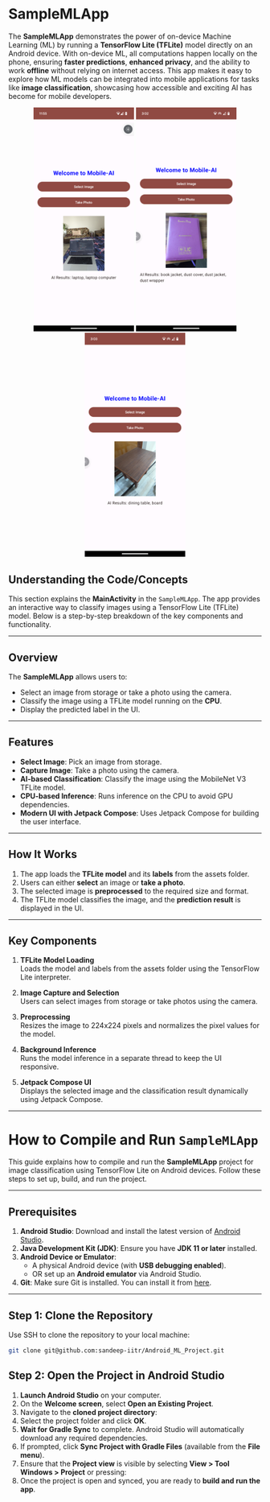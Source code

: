# SampleMLApp
The **SampleMLApp** demonstrates the power of on-device Machine Learning (ML) by running a **TensorFlow Lite (TFLite)** model directly on an Android device. With on-device ML, all computations happen locally on the phone, ensuring **faster predictions**, **enhanced privacy**, and the ability to work **offline** without relying on internet access. This app makes it easy to explore how ML models can be integrated into mobile applications for tasks like **image classification**, showcasing how accessible and exciting AI has become for mobile developers. 

<div align="center">
  <img src="https://github.com/sandeep-iitr/Android_ML_Project/blob/main/MainScreen.png" alt="Main Screen" width="200"/>
  <img src="https://github.com/sandeep-iitr/Android_ML_Project/blob/main/Sample1.png" alt="Sample 1" width="200"/>
  <img src="https://github.com/sandeep-iitr/Android_ML_Project/blob/main/Sample2.png" alt="Sample 2" width="200"/>
</div>

## Understanding the Code/Concepts

This section explains the **MainActivity** in the `SampleMLApp`. The app provides an interactive way to classify images using a TensorFlow Lite (TFLite) model. Below is a step-by-step breakdown of the key components and functionality.

---

## Overview

The **SampleMLApp** allows users to:
- Select an image from storage or take a photo using the camera.
- Classify the image using a TFLite model running on the **CPU**.
- Display the predicted label in the UI.

---

## Features

- **Select Image**: Pick an image from storage.
- **Capture Image**: Take a photo using the camera.
- **AI-based Classification**: Classify the image using the MobileNet V3 TFLite model.
- **CPU-based Inference**: Runs inference on the CPU to avoid GPU dependencies.
- **Modern UI with Jetpack Compose**: Uses Jetpack Compose for building the user interface.

---

## How It Works

1. The app loads the **TFLite model** and its **labels** from the assets folder.
2. Users can either **select** an image or **take a photo**.
3. The selected image is **preprocessed** to the required size and format.
4. The TFLite model classifies the image, and the **prediction result** is displayed in the UI.

---

## Key Components

1. **TFLite Model Loading**  
   Loads the model and labels from the assets folder using the TensorFlow Lite interpreter.

2. **Image Capture and Selection**  
   Users can select images from storage or take photos using the camera.

3. **Preprocessing**  
   Resizes the image to 224x224 pixels and normalizes the pixel values for the model.

4. **Background Inference**  
   Runs the model inference in a separate thread to keep the UI responsive.

5. **Jetpack Compose UI**  
   Displays the selected image and the classification result dynamically using Jetpack Compose.

---


# How to Compile and Run `SampleMLApp`

This guide explains how to compile and run the **SampleMLApp** project for image classification using TensorFlow Lite on Android devices. Follow these steps to set up, build, and run the project.

---

## Prerequisites

1. **Android Studio**: Download and install the latest version of [Android Studio](https://developer.android.com/studio).
2. **Java Development Kit (JDK)**: Ensure you have **JDK 11 or later** installed.
3. **Android Device or Emulator**:  
   - A physical Android device (with **USB debugging enabled**).  
   - OR set up an **Android emulator** via Android Studio.
4. **Git**: Make sure Git is installed. You can install it from [here](https://git-scm.com/downloads).

---

##  Step 1: Clone the Repository

Use SSH to clone the repository to your local machine:

```bash
git clone git@github.com:sandeep-iitr/Android_ML_Project.git
```

## Step 2: Open the Project in Android Studio

1. **Launch Android Studio** on your computer.
2. On the **Welcome screen**, select **Open an Existing Project**.
3. Navigate to the **cloned project directory**:
4. Select the project folder and click **OK**.
5. **Wait for Gradle Sync** to complete. Android Studio will automatically download any required dependencies.
6. If prompted, click **Sync Project with Gradle Files** (available from the **File menu**).
7. Ensure that the **Project view** is visible by selecting **View > Tool Windows > Project** or pressing:
8. Once the project is open and synced, you are ready to **build and run the app**.



